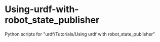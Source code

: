 # Using-urdf-with-robot_state_publisher
Python scripts for "urdf/Tutorials/Using urdf with robot_state_publisher"

